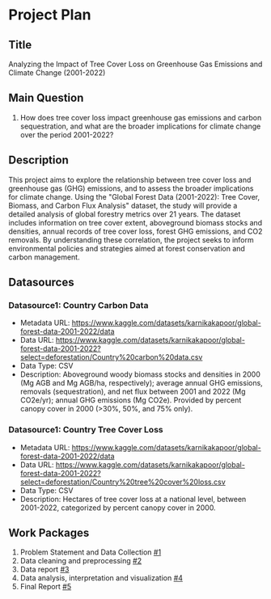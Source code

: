 # Project Plan

## Title
<!-- Give your project a short title. -->
Analyzing the Impact of Tree Cover Loss on Greenhouse Gas Emissions and Climate Change (2001-2022)

## Main Question

<!-- Think about one main question you want to answer based on the data. -->
1. How does tree cover loss impact greenhouse gas emissions and carbon sequestration, and what are the broader implications for climate change over the period 2001-2022?

## Description

<!-- Describe your data science project in max. 200 words. Consider writing about why and how you attempt it. -->
This project aims to explore the relationship between tree cover loss and greenhouse gas (GHG) emissions, and to assess the broader implications for climate change. Using the "Global Forest Data (2001-2022): Tree Cover, Biomass, and Carbon Flux Analysis" dataset, the study will provide a detailed analysis of global forestry metrics over 21 years. The dataset includes information on tree cover extent, aboveground biomass stocks and densities, annual records of tree cover loss, forest GHG emissions, and CO2 removals. By understanding these correlation, the project seeks to inform environmental policies and strategies aimed at forest conservation and carbon management.

## Datasources

<!-- Describe each datasources you plan to use in a section. Use the prefic "DatasourceX" where X is the id of the datasource. -->

### Datasource1: Country Carbon Data
* Metadata URL: https://www.kaggle.com/datasets/karnikakapoor/global-forest-data-2001-2022/data
* Data URL: https://www.kaggle.com/datasets/karnikakapoor/global-forest-data-2001-2022?select=deforestation/Country%20carbon%20data.csv
* Data Type: CSV
* Description: Aboveground woody biomass stocks and densities in 2000 (Mg AGB and Mg AGB/ha, respectively); average annual GHG emissions, removals (sequestration), and net flux between 2001 and 2022 (Mg CO2e/yr); annual GHG emissions (Mg CO2e). Provided by percent canopy cover in 2000 (>30%, 50%, and 75% only).

### Datasource1: Country Tree Cover Loss
* Metadata URL: https://www.kaggle.com/datasets/karnikakapoor/global-forest-data-2001-2022/data
* Data URL: https://www.kaggle.com/datasets/karnikakapoor/global-forest-data-2001-2022?select=deforestation/Country%20tree%20cover%20loss.csv
* Data Type: CSV
* Description: Hectares of tree cover loss at a national level, between 2001-2022, categorized by percent canopy cover in 2000.

## Work Packages

<!-- List of work packages ordered sequentially, each pointing to an issue with more details. -->

1. Problem Statement and Data Collection [#1][i1]
2. Data cleaning and preprocessing [#2][i2]
3. Data report [#3][i3]
3. Data analysis, interpretation and visualization [#4][i4]
4. Final Report [#5][i5]

[i1]: https://github.com/Jovinjo/made-rep/issues/1
[i2]: https://github.com/Jovinjo/made-rep/issues/2
[i3]: https://github.com/Jovinjo/made-rep/issues/3
[i4]: https://github.com/Jovinjo/made-rep/issues/4
[i5]: https://github.com/Jovinjo/made-rep/issues/5


